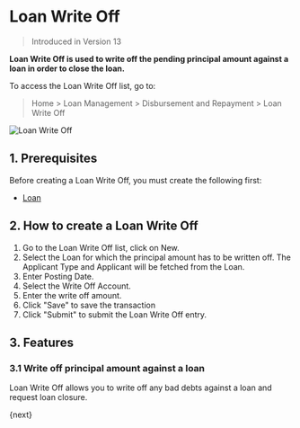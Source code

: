 <!-- add-breadcrumbs -->
# Loan Write Off
> Introduced in Version 13

**Loan Write Off is used to write off the pending principal amount against a loan in order to close the loan.**

To access the Loan Write Off list, go to:
> Home > Loan Management > Disbursement and Repayment > Loan Write Off

<img class="screenshot" alt="Loan Write Off" src="{{docs_base_url}}/assets/img/loan-management/loan-write-off.png">

## 1. Prerequisites
Before creating a Loan Write Off, you must create the following first:

* [Loan](/docs/v13/user/manual/en/loan-management/loan)


## 2. How to create a Loan Write Off
1. Go to the Loan Write Off list, click on New.
2. Select the Loan for which the principal amount has to be written off. The Applicant Type and Applicant will be fetched from the Loan.
3. Enter Posting Date.
4. Select the Write Off Account.
5. Enter the write off amount.
6. Click "Save" to save the transaction
8. Click "Submit" to submit the Loan Write Off entry.

## 3. Features

### 3.1 Write off principal amount against a loan
Loan Write Off allows you to write off any bad debts against a loan and request loan closure.


{next}




